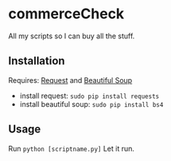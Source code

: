 commerceCheck
========

All my scripts so I can buy all the stuff.

Installation
------------

Requires: [Request](http://docs.python-requests.org/en/master/) and [Beautiful Soup](https://www.crummy.com/software/BeautifulSoup/)

* install request: `sudo pip install requests`
* install beautiful soup: `sudo pip install bs4`

Usage
------------

Run `python [scriptname.py]`
Let it run.